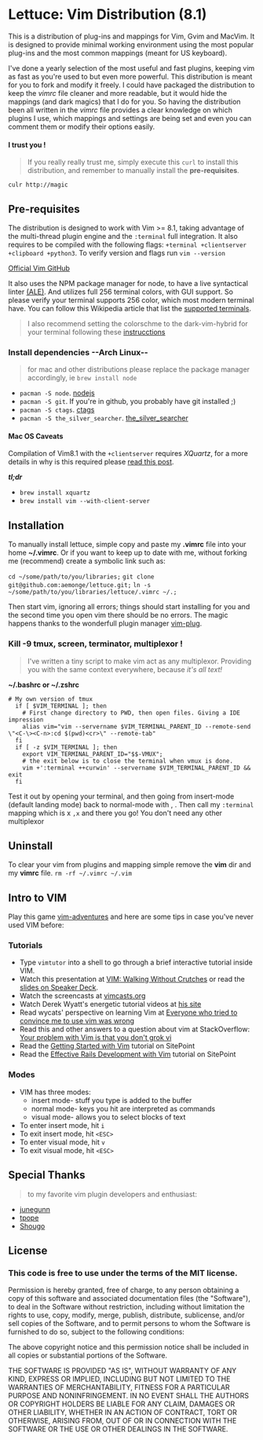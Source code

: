 # Lettuce: Vim Distribution (8.1)

This is a distribution of plug-ins and mappings for Vim, Gvim and MacVim.  It is designed to provide minimal working environment using the most popular plug-ins and the most common mappings (meant for US keyboard).

I've done a yearly selection of the most useful and fast plugins, keeping vim as fast as you're used to but even more powerful. This distribution is meant for you to fork and modify it freely. I could have packaged the distribution to keep the _vimrc_ file cleaner and more readable, but it would hide the mappings (and dark magics) that I do for you. So having the distribution been all written in the _vimrc_ file provides a clear knowledge on which plugins I use, which mappings and settings are being set and even you can comment them or modify their options easily.

#### I trust you !
> If you really really trust me, simply execute this `curl` to install this distribution, and remember to manually install the **pre-requisites**.

`culr http://magic`

## Pre-requisites

The distribution is designed to work with Vim >= 8.1, taking advantage of the multi-thread plugin engine and the `:terminal` full integration. It also requires to be compiled with the following flags: `+terminal +clientserver +clipboard +python3`. To verify version and flags run `vim --version`

[Official Vim GitHub](https://github.com/vim/vim/)

It also uses the NPM package manager for node, to have a live syntactical linter [(ALE)](https://github.com/w0rp/ale). And utilizes full 256 terminal colors, with GUI support. So please verify your terminal supports 256 color, which most modern terminal have. You can follow this Wikipedia article that list the [supported terminals](https://en.wikipedia.org/wiki/Comparison_of_terminal_emulators).

> I also recommend setting the colorschme to the dark-vim-hybrid for your terminal following these [instrucctions](https://github.com/w0ng/vim-hybrid)


### Install dependencies --Arch Linux--
> for mac and other distributions please replace the package manager accordingly, ie `brew install node`

* `pacman -S node`. [nodejs](https://nodejs.org/)
* `pacman -S git`. If you're in github, you probably have git installed ;)
* `pacman -S ctags`. [ctags](https://github.com/universal-ctags/ctags)
* `pacman -S the_silver_searcher`. [the_silver_searcher](https://github.com/ggreer/the_silver_searcher)


#### Mac OS Caveats

Compilation of Vim8.1 with the `+clientserver` requires *XQuartz*, for a more details in why is this required please [read this post](http://www.markcampbell.me/2016/04/12/setting-up-yank-to-clipboard-on-a-mac-with-vim.html).

_**tl;dr**_

* `brew install xquartz`
* `brew install vim --with-client-server`


## Installation

To manually install lettuce, simple copy and paste my __.vimrc__ file into your home __~/.vimrc__. Or if you want to keep up to date with me, without forking me (recommend) create a symbolic link such as:

`cd ~/some/path/to/you/libraries;`
`git clone git@github.com:aemonge/lettuce.git;`
`ln -s ~/some/path/to/you/libraries/lettuce/.vimrc ~/.;`

Then start vim, ignoring all errors; things should start installing for you and the second time you open vim there should be no errors. The magic happens thanks to the wonderfull plugin manager [vim-plug](https://github.com/junegunn/vim-plug).

### Kill -9 tmux, screen, terminator, multiplexor !
> I've written a tiny script to make vim act as any multiplexor. Providing you with the same context everywhere, because *it's all text!*

__**~/.bashrc** or **~/.zshrc**__
```
# My own version of tmux
  if [ $VIM_TERMINAL ]; then
    # First change directory to PWD, then open files. Giving a IDE impression
    alias vim="vim --servername $VIM_TERMINAL_PARENT_ID --remote-send \"<C-\><C-n>:cd $(pwd)<cr>\" --remote-tab"
  fi
  if [ -z $VIM_TERMINAL ]; then
    export VIM_TERMINAL_PARENT_ID="$$-VMUX";
    # the exit below is to close the terminal when vmux is done.
    vim +':terminal ++curwin' --servername $VIM_TERMINAL_PARENT_ID && exit
  fi
```

Test it out by opening your terminal, and then going from insert-mode (default landing mode) back to normal-mode with <C-K>, <C-J>. Then call my `:terminal` mapping which is <Leader>x `,x` and there you go! You don't need any other multiplexor

## Uninstall

To clear your vim from plugins and mapping simple remove the __vim__ dir and my __vimrc__ file.
`rm -rf ~/.vimrc ~/.vim`

## Intro to VIM

Play this game [vim-adventures](https://vim-adventures.com/) and here are some tips in case you've never used VIM before:

### Tutorials

* Type `vimtutor` into a shell to go through a brief interactive
  tutorial inside VIM.
* Watch this presentation at [VIM: Walking Without Crutches](https://vimeo.com/16458939) or read the [slides on Speaker Deck](https://speakerdeck.com/nelstrom/vim-precision-editing-at-the-speed-of-thought).
* Watch the screencasts at [vimcasts.org](http://vimcasts.org/)
* Watch Derek Wyatt's energetic tutorial videos at [his site](http://derekwyatt.org/vim/tutorials/)
* Read wycats' perspective on learning Vim at
  [Everyone who tried to convince me to use vim was wrong](http://yehudakatz.com/2010/07/29/everyone-who-tried-to-convince-me-to-use-vim-was-wrong/)
* Read this and other answers to a question about vim at StackOverflow:
  [Your problem with Vim is that you don't grok vi](http://stackoverflow.com/questions/1218390/what-is-your-most-productive-shortcut-with-vim/1220118#1220118)
* Read the [Getting Started with Vim](http://www.sitepoint.com/getting-started-vim/) tutorial on SitePoint
* Read the [Effective Rails Development with Vim](http://www.sitepoint.com/effective-rails-development-vim/) tutorial on SitePoint

### Modes

* VIM has three modes:
  * insert mode- stuff you type is added to the buffer
  * normal mode- keys you hit are interpreted as commands
  * visual mode- allows you to select blocks of text
* To enter insert mode, hit `i`
* To exit insert mode, hit `<ESC>`
* To enter visual mode, hit `v`
* To exit visual mode, hit `<ESC>`



## Special Thanks
> to my favorite vim plugin developers and enthusiast:

* [junegunn](https://github.com/junegunn*)
* [tpope](https://github.com/tpope)
* [Shougo](https://github.com/Shougo)

## License

### This code is free to use under the terms of the MIT license.

Permission is hereby granted, free of charge, to any person obtaining
a copy of this software and associated documentation files (the
"Software"), to deal in the Software without restriction, including
without limitation the rights to use, copy, modify, merge, publish,
distribute, sublicense, and/or sell copies of the Software, and to
permit persons to whom the Software is furnished to do so, subject to
the following conditions:

The above copyright notice and this permission notice shall be included
in all copies or substantial portions of the Software.

THE SOFTWARE IS PROVIDED "AS IS", WITHOUT WARRANTY OF ANY KIND,
EXPRESS OR IMPLIED, INCLUDING BUT NOT LIMITED TO THE WARRANTIES OF
MERCHANTABILITY, FITNESS FOR A PARTICULAR PURPOSE AND NONINFRINGEMENT.
IN NO EVENT SHALL THE AUTHORS OR COPYRIGHT HOLDERS BE LIABLE FOR ANY
CLAIM, DAMAGES OR OTHER LIABILITY, WHETHER IN AN ACTION OF CONTRACT,
TORT OR OTHERWISE, ARISING FROM, OUT OF OR IN CONNECTION WITH THE
SOFTWARE OR THE USE OR OTHER DEALINGS IN THE SOFTWARE.
